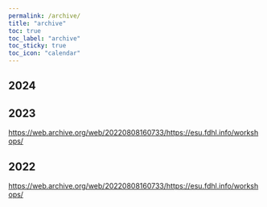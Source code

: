 ```yaml
---
permalink: /archive/
title: "archive"
toc: true
toc_label: "archive"
toc_sticky: true
toc_icon: "calendar"
---
```

## 2024

## 2023
https://web.archive.org/web/20220808160733/https://esu.fdhl.info/workshops/

## 2022
https://web.archive.org/web/20220808160733/https://esu.fdhl.info/workshops/